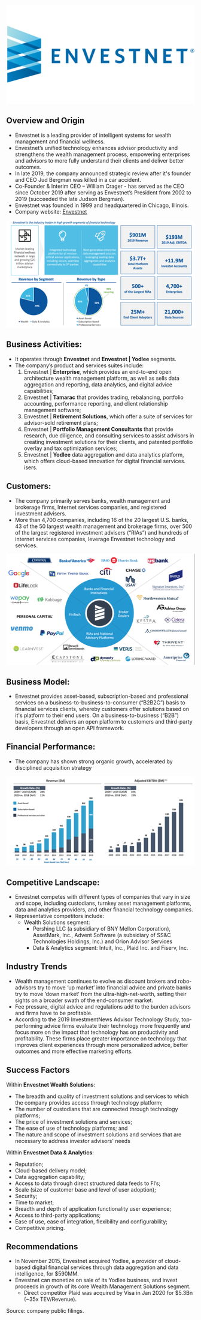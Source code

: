 ![logo](https://github.com/KKachanouskaya/CU-Fintech-Bootcamp/blob/master/Logo.jpeg)

## Overview and Origin

* Envestnet is a leading provider of intelligent systems for wealth management and financial wellness.
* Envestnet’s unified technology enhances advisor productivity and strengthens the wealth management process, empowering enterprises and advisors to more fully understand their clients and deliver better outcomes.
* In late 2019, the company announced strategic review after it's founder and CEO Jud Bergman was killed in a car accident.
* Co-Founder & Interim CEO – William Crager - has served as the CEO since October 2019 after serving as Envestnet’s President from 2002 to 2019 (succeeded the late Judson Bergman).
* Envestnet was founded in 1999 and headquartered in Chicago, Illinois.
* Company website: [Envestnet](https://www.envestnet.com)

![logo](https://github.com/KKachanouskaya/CU-Fintech-Bootcamp/blob/master/Snapshot.png)


## Business Activities:

* It operates through **Envestnet** and **Envestnet | Yodlee** segments. 
* The company’s product and services suites include:
  1. Envestnet | **Enterprise**, which provides an end-to-end open architecture wealth management platform, as well as sells data aggregation and reporting, data analytics, and digital advice capabilities;
  2. Envestnet | **Tamarac** that provides trading, rebalancing, portfolio accounting, performance reporting, and client relationship management software;
  3. Envestnet | **Retirement Solutions**, which offer a suite of services for advisor-sold retirement plans;
  4. Envestnet | **Portfolio Management Consultants** that provide research, due diligence, and consulting services to assist advisors in creating investment solutions for their clients, and patented portfolio overlay and tax optimization services;
  5. Envestnet | **Yodlee** data aggregation and data analytics platform, which offers cloud-based innovation for digital financial services. 
isers. 


## Customers:

* The company primarily serves banks, wealth management and brokerage firms, Internet services companies, and registered investment advisers. 
* More than 4,700 companies, including 16 of the 20 largest U.S. banks, 43 of the 50 largest wealth management and brokerage firms, over 500 of the largest registered investment advisers (“RIAs”) and hundreds of internet services companies, leverage Envestnet technology and services. 

![logo](https://github.com/KKachanouskaya/CU-Fintech-Bootcamp/blob/master/Customers.png)


## Business Model:

* Envestnet provides asset-based, subscription-based and professional services on a business-to-business-to-consumer (“B2B2C”) basis to financial services clients, whereby customers offer solutions based on it's platform to their end users. On a business-to-business (“B2B”) basis, Envestnet delivers an open platform to customers and third-party developers through an open API framework.


## Financial Performance:

* The company has shown strong organic growth, accelerated by disciplined acquisition strategy

![logo](https://github.com/KKachanouskaya/CU-Fintech-Bootcamp/blob/master/Financials.png)


## Competitive Landscape: 

* Envestnet competes with different types of companies that vary in size and scope, including custodians, turnkey asset management platforms, data and analytics providers, and other financial technology companies.
* Representative competitors include:
    * Wealth Solutions segment: 
      * Pershing LLC (a subsidiary of BNY Mellon Corporation), AssetMark, Inc., Advent Software (a subsidiary of SS&C Technologies Holdings, Inc.) and Orion Advisor Services 
      * Data & Analytics segment: Intuit, Inc., Plaid Inc. and Fiserv, Inc. 


## Industry Trends

* Wealth management continues to evolve as discount brokers and robo-advisors try to move ‘up market’ into financial advice and private banks try to move ‘down market’ from the ultra-high-net-worth, setting their sights on a broader swath of the end-consumer market.
* Fee pressure, digital advice and regulations add to the burden advisors and firms have to be profitable.
* According to the 2019 InvestmentNews Advisor Technology Study, top-performing advice firms evaluate their technology more frequently and focus more on the impact that technology has on productivity and profitability. These firms place greater importance on technology that improves client experiences through more personalized advice, better outcomes and more effective marketing efforts.


## Success Factors

Within **Envestnet Wealth Solutions**:
*   The breadth and quality of investment solutions and services to which the company provides access through technology platform;
*   The number of custodians that are connected through technology platforms;
*   The price of investment solutions and services;
*   The ease of use of technology platforms; and
*   The nature and scope of investment solutions and services that are necessary to address investor advisors' needs

Within **Envestnet Data & Analytics**:
*   Reputation;
*   Cloud-based delivery model;
*   Data aggregation capability;
*   Access to data through direct structured data feeds to FI’s;
*   Scale (size of customer base and level of user adoption);
*   Security;
*   Time to market;
*   Breadth and depth of application functionality user experience;
*   Access to third-party applications;
*   Ease of use, ease of integration, flexibility and configurability;
*   Competitive pricing.


## Recommendations
* In November 2015, Envestnet acquired Yodlee, a provider of cloud-based digital financial services through data aggregation and data intelligence, for $590MM.
* Envestnet can monetize on sale of its Yodlee business, and invest proceeds in growth of its core Wealth Management Solutions segment.
    * Direct competitor Plaid was acquired by Visa in Jan 2020 for $5.3Bn (~35x TEV/Revenue).

Source: company public filings. 


